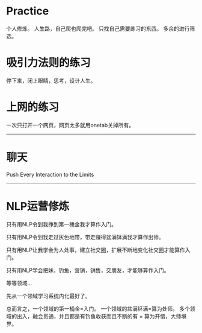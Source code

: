 # Practice
个人修炼。 人生路，自己爬也爬完吧。
只找自己需要练习的东西。 多余的进行筛选。


# 吸引力法则的练习

停下来，闭上眼睛，思考，设计人生。 

# 上网的练习

一次只打开一个网页，网页太多就用onetab关掉所有。

---------------------------------------------

# 聊天

Push Every Interaction to the Limits

-------------------------------------------------------


# NLP运营修炼

只有用NLP令到我挣到第一桶金我才算作入门。

只有用NLP令到我走过灰色地带，带走赚得盆满钵满我才算作出师。

只有用NLP让我学会为人处事，建立社交圈，扩展不断地变化社交圈才能算作入门。

只有用NLP学会把妹，钓鱼，营销，销售，交朋友，才能够算作入门。

等等领域...

先从一个领域学习系统内化最好了。

总而言之，一个领域的第一桶金=入门。  一个领域的盆满钚满=算为处师。  多个领域的出入，融会贯通，并且都是有钓鱼收获而且不断的有 = 算为开悟，大师境界。 

